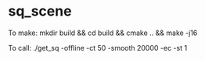 # sq_scene

To make:
mkdir build && cd build && cmake .. && make -j16


To call:
./get_sq -offline -ct 50 -smooth 20000 -ec -st 1
